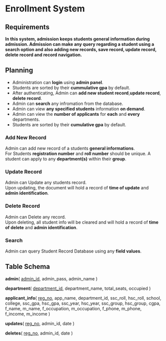 # Enrollment System

## Requirements

**In this system, admission keeps students general information during admission. Admission can make any query regarding a student using a search option and also adding new records, save record, update record, delete record and record navigation.**

## Planning

* Administration can **login** using **admin panel**.
* Students are sorted by their **cummulative gpa** by default.
* After authenticating, Admin can **add new student record**,**update record**, **delete record**.
* Admin can **search** any infromation from the database.
* Admin can view **any specified students** information **on demand**.
* Admin can view the **number of applicants** for **each** and **every** departments.
* Students are sorted by their **cumulative gpa** by default.

### Add New Record

Admin can add new record of a students **general informations**.<br>
For Students **registration number** and **roll number** should be unique. A student can apply to any **department(s)** within their **group**.

### Update Record

Admin can Update any students record.<br>
Upon updating, the document will hold a record of **time of update** and **admin identification**.

### Delete Record

Admin can Delete any record.<br>
Upon deleting, all student info will be cleared and will hold a record of **time of delete** and **admin identification**.

### Search

Admin can query Student Record Database using any **field values**.

## Table Schema

**admin**(
  <ins>admin_id</ins>,
  admin_pass,
  admin_name
)

**department**(
  <ins>department_id</ins>,
  department_name,
  total_seats,
  occupied
)

**applicant_info**(
  <ins>reg_no</ins>,
  app_name,
  department_id,
  ssc_roll,
  hsc_roll,
  school,
  college,
  ssc_gpa,
  hsc_gpa,
  ssc_year,
  hsc_year,
  ssc_group,
  hsc_group,
  cgpa,
  f_name,
  m_name,
  f_occupation,
  m_occupation,
  f_phone,
  m_phone,
  f_income,
  m_income
)

**updates**(
  <ins>reg_no</ins>,
  admin_id,
  date
)

**deletes**(
  <ins>reg_no</ins>,
  admin_id,
  date
)
